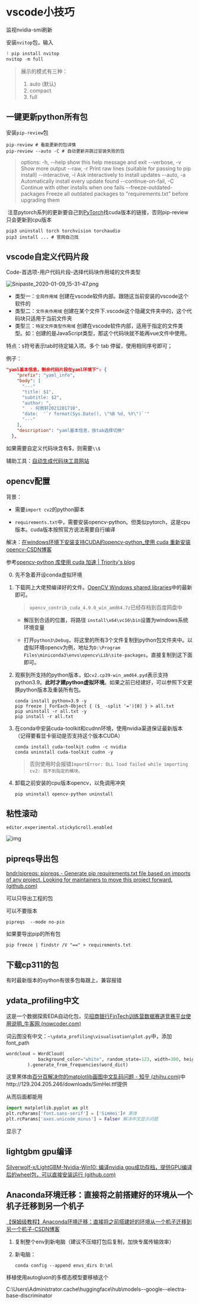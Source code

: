 # vscode小技巧

监视nvidia-smi刷新

安装`nvitop`包，输入

```powershell
! pip install nvitop
nvitop -m full
```

> 展示的模式有三种：
>
> 1. auto (默认)
> 2. compact
> 3. full

## 一键更新python所有包

安装`pip-review`包

```
pip-review # 看能更新的包详情
pip-review --auto -C # 自动更新并跳过安装失败的包
```

> options:
>   -h, --help            show this help message and exit
>   --verbose, -v         Show more output
>   --raw, -r             Print raw lines (suitable for passing to pip install)
>   --interactive, -i     Ask interactively to install updates
>   --auto, -a            Automatically install every update found
>   --continue-on-fail, -C
>                         Continue with other installs when one fails
>   --freeze-outdated-packages
>                         Freeze all outdated packages to "requirements.txt" before upgrading them

​	注意pytorch系列的更新要自己到[PyTorch](https://pytorch.org/)找cuda版本的链接，否则pip-review只会更新到cpu版本

```
pip3 uninstall torch torchvision torchaudio
pip3 install ... # 官网自己找
```

## vscode自定义代码片段

Code-首选项-用户代码片段-选择代码块作用域的文件类型

![Snipaste_2020-01-09_15-31-47.png](https://imgconvert.csdnimg.cn/aHR0cHM6Ly91cGxvYWQtaW1hZ2VzLmppYW5zaHUuaW8vdXBsb2FkX2ltYWdlcy8xNjI2NTE2Mi0yNzRiZTI5ZWQxNGY3NWU4LnBuZw?x-oss-process=image/format,png)

- 类型一：`全局作用域`
    创建在vscode软件内部。跟随这当前安装的vscode这个软件的
- 类型二：`文件夹作用域`
    创建在某个文件下.vscode这个隐藏文件夹中的，这个代码块只适用于当前文件夹
- 类型三：`特定文件类型作用域`
    创建在vscode软件内部，适用于指定的文件类型。如：创建的是JavaScript类型，那这个代码块就不能再vue文件中使用。

特点：`$`符号表示tab时待定输入项。多个 tab 停留，使用相同序号即可；

例子：

```json
"yaml基本信息，剩余代码片段在yaml环境下": {
    "prefix": "yaml_info",
    "body": [
      "---"
      "title: $1",
      "subtitle: $2",
      "author: ",
      "  - 何雨轩2021201710",
      "date:  '`r format(Sys.Date(), \"%B %d, %Y\")`'"
      "---"
    ],
    "description": "yaml基本信息，按tab选择切换"
  },
```

如果需要自定义代码块含有\$，则需要`\\$`

辅助工具：[自动生成代码块工具网站](https://snippet-generator.app/)

## opencv配置

背景：

- 需要`import cv2`的python脚本

- `requirements.txt`中，需要安装opencv-python。但类似pytorch，这是cpu版本。cuda版本按照官方说法需要自行编译

解决：[在windows环境下安装支持CUDA的opencv-python_使用 cuda 重新安装 opencv-CSDN博客](https://blog.csdn.net/shinuone/article/details/131435093)

参考[opencv-python 库使用 cuda 加速 | Triority's blog](https://www.triority.cn/2023/opencv-python-cuda/)

0. 先不急着开设conda虚拟环境

1. 下载网上大佬预编译好的文件。[OpenCV Windows shared libraries](https://github.com/cudawarped/opencv_contrib/releases)中的最新即可。

    > `opencv_contrib_cuda_4.9.0_win_amd64.7z`已经存档到百度网盘中

    - 解压到合适的位置，将路径 `install\x64\vc16\bin`设置为windows系统环境变量

    - 打开`python3\Debug`，将这里的所有3个文件复制到python包文件夹中。以虚拟环境opencv为例，地址为`D:\Program Files\miniconda3\envs\opencv\Lib\site-packages`。直接复制到这下面即可。

2. 观察到所支持的python版本，如`cv2.cp39-win_amd64.pyd`表示支持python3.9。**此时才建python虚拟环境**。如果之前已经建好，可以参照下文更换python版本及重装所有包。

    ```
    conda install python=3.9 -y
    pip freeze | ForEach-Object { ($_ -split '=')[0] } > all.txt
    pip uninstall -r all.txt -y
    pip install -r all.txt
    ```

3. 在conda中安装cuda-toolkit和cudnn环境，使用nvidia渠道保证最新版本（记得要看显卡驱动是否支持这个版本CUDA）

    ```
    conda install cuda-toolkit cudnn -c nvidia
    conda uninstall cuda-toolkit cudnn -y
    ```

    > 否则使用时会报错`ImportError: DLL load failed while importing cv2: 找不到指定的模块。 `

4. 卸载之前安装的cpu版本opencv，以免调用冲突

    ```
    pip uninstall opencv-python uninstall
    ```

    

## 粘性滚动

```
editor.experimental.stickyScroll.enabled
```

![img](https://img-blog.csdnimg.cn/1ba30bfa12374d809b6785d4b928298d.png)

## pipreqs导出包

[bndr/pipreqs: pipreqs - Generate pip requirements.txt file based on imports of any project. Looking for maintainers to move this project forward. (github.com)](https://github.com/bndr/pipreqs#usage)

可以只导出工程的包

可以不要版本

```
pipreqs  --mode no-pin
```

如果要导出pip的所有包

```
pip freeze | findstr /V "==" > requirements.txt
```

## 下载cp311的包

有时最新版本的oython有很多包每跟上，兼容报错

## ydata_profiling中文

这是一个数据探索EDA自动化包，见[招商银行FinTech训练营数据赛道竞赛平台使用说明_牛客网 (nowcoder.com)](https://www.nowcoder.com/discuss/480746781626621952)

词云图没有中文：`~\ydata_profiling\visualisation\plot.py`中，添加font_path

```python
wordcloud = WordCloud(
            background_color="white", random_state=123, width=300, height=200, scale=2,     font_path=r'C:\Users\Administrator\AppData\Local\Microsoft\Windows\Fonts\SimHei.ttf'
        ).generate_from_frequencies(word_dict)
```

这里黑体由[百分百解决你的matplotlib画图中文乱码问题 - 知乎 (zhihu.com)](https://zhuanlan.zhihu.com/p/566430362)中http://129.204.205.246/downloads/SimHei.ttf提供

从而后面都能用

```python
import matplotlib.pyplot as plt
plt.rcParams['font.sans-serif'] = ['SimHei']# 黑体
plt.rcParams['axes.unicode_minus'] = False# 解决中文显示问题
```

显示了

## lightgbm gpu编译

[Silverwolf-x/LightGBM-Nvidia-Win10: 编译nvidia gpu成功存档，提供GPU编译后的wheel包，可以直接安装运行 (github.com)](https://github.com/Silverwolf-x/LightGBM-Nvidia-Win10)

## Anaconda环境迁移：直接将之前搭建好的环境从一个机子迁移到另一个机子

[【保姆级教程】Anaconda环境迁移：直接将之前搭建好的环境从一个机子迁移到另一个机子-CSDN博客](https://blog.csdn.net/qq_40968179/article/details/128990022)

1. 复制整个env到新电脑（建议不压缩打包后复制，加快专属传输效率）

2. 新电脑：

    ```shell
    conda config --append envs_dirs D:\ml
    ```

    

移植使用autogluon的多模态模型要移植这个

C:\Users\Administrator\.cache\huggingface\hub\models--google--electra-base-discriminator
